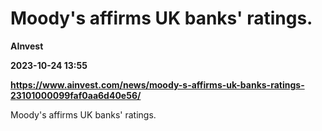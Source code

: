 # Moody's affirms UK banks' ratings.
**AInvest**

**2023-10-24 13:55**

**https://www.ainvest.com/news/moody-s-affirms-uk-banks-ratings-23101000099faf0aa6d40e56/**

Moody's affirms UK banks' ratings.